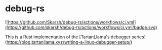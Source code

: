 # debug-rs

![https://github.com/Skarsh/debug-rs/actions/workflows/ci.yml](https://github.com/skarsh/debug-rs/actions/workflows/ci.yml/badge.svg)

This is a Rust implementation of the [TartanLlama's debugger series] (https://blog.tartanllama.xyz/writing-a-linux-debugger-setup/)

